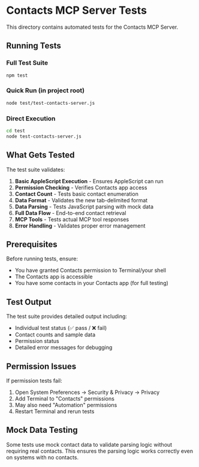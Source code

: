# Contacts MCP Server Tests

This directory contains automated tests for the Contacts MCP Server.

## Running Tests

### Full Test Suite
```bash
npm test
```

### Quick Run (in project root)
```bash
node test/test-contacts-server.js
```

### Direct Execution
```bash
cd test
node test-contacts-server.js
```

## What Gets Tested

The test suite validates:

1. **Basic AppleScript Execution** - Ensures AppleScript can run
2. **Permission Checking** - Verifies Contacts app access
3. **Contact Count** - Tests basic contact enumeration
4. **Data Format** - Validates the new tab-delimited format
5. **Data Parsing** - Tests JavaScript parsing with mock data
6. **Full Data Flow** - End-to-end contact retrieval
7. **MCP Tools** - Tests actual MCP tool responses
8. **Error Handling** - Validates proper error management

## Prerequisites

Before running tests, ensure:
- You have granted Contacts permission to Terminal/your shell
- The Contacts app is accessible
- You have some contacts in your Contacts app (for full testing)

## Test Output

The test suite provides detailed output including:
- Individual test status (✅ pass / ❌ fail)
- Contact counts and sample data
- Permission status
- Detailed error messages for debugging

## Permission Issues

If permission tests fail:
1. Open System Preferences → Security & Privacy → Privacy
2. Add Terminal to "Contacts" permissions
3. May also need "Automation" permissions
4. Restart Terminal and rerun tests

## Mock Data Testing

Some tests use mock contact data to validate parsing logic without requiring real contacts. This ensures the parsing logic works correctly even on systems with no contacts.
